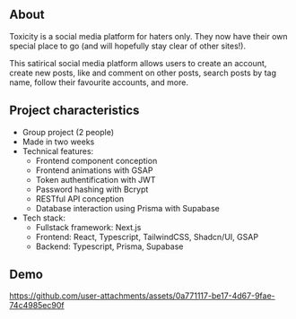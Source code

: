 ## About

Toxicity is a social media platform for haters only. They now have their own special place to go (and will hopefully stay clear of other sites!).

This satirical social media platform allows users to create an account, create new posts, like and comment on other posts, search posts by tag name, follow their favourite accounts, and more.

## Project characteristics

- Group project (2 people)
- Made in two weeks
- Technical features:
    - Frontend component conception
    - Frontend animations with GSAP
    - Token authentification with JWT
    - Password hashing with Bcrypt
    - RESTful API conception
    - Database interaction using Prisma with Supabase
- Tech stack: 
    - Fullstack framework: Next.js
    - Frontend: React, Typescript, TailwindCSS, Shadcn/UI, GSAP
    - Backend: Typescript, Prisma, Supabase


## Demo

https://github.com/user-attachments/assets/0a771117-be17-4d67-9fae-74c4985ec90f
